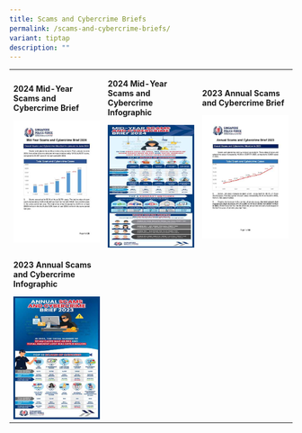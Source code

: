 ```yaml
---
title: Scams and Cybercrime Briefs
permalink: /scams-and-cybercrime-briefs/
variant: tiptap
description: ""
---
```

<table style="minWidth: 75px">
<colgroup>
<col>
<col>
<col>
</colgroup>
<tbody>
<tr>
<td rowspan="1" colspan="1">
<p><strong>2024 Mid-Year Scams and Cybercrime Brief</strong>
</p>
<div class="isomer-image-wrapper">
<img style="width: 100%" height="auto" width="100%" alt="" src="/images/Scams and Cybercrime Briefs/Mid_Year_Scams_and_Cybercrime_Brief_2024.jpg">
</div>
</td>
<td rowspan="1" colspan="1">
<p><strong>2024 Mid-Year Scams and Cybercrime Infographic</strong>
</p>
<div class="isomer-image-wrapper">
<img style="width: 100%" height="auto" width="100%" alt="" src="/images/Scams and Cybercrime Briefs/Mid_Year_Scams_and_Cybercrime_Brief_2024_Infographic.jpg">
</div>
</td>
<td rowspan="1" colspan="1">
<p><strong>2023 Annual Scams and Cybercrime Brief</strong>
</p><a class="isomer-image-wrapper" href="/files/Scams%20and%20Cybercrime%20Briefs/20240218_Annual_Scams_and_Cybercrime_Brief_2023.pdf"><img style="width: 100%" height="auto" width="100%" alt="" src="/images/Scams and Cybercrime Briefs/Annual_Scams_and_Cybercrime_Brief_2023.jpg"></a>
</td>
</tr>
<tr>
<td rowspan="1" colspan="1">
<p><strong>2023 Annual Scams and Cybercrime Infographic</strong>
</p><a class="isomer-image-wrapper" href="/files/Scams%20and%20Cybercrime%20Briefs/Annual_Scams_and_Cybercrime_Brief_2023_Infographic.pdf"><img style="width: 100%" height="auto" width="100%" alt="" src="/images/Scams and Cybercrime Briefs/Annual_Scams_and_Cybercrime_Brief_2023_Infographic.jpg"></a>
</td>
<td rowspan="1" colspan="1">
<p></p>
</td>
<td rowspan="1" colspan="1">
<p></p>
</td>
</tr>
</tbody>
</table>
<p></p>
<p></p>